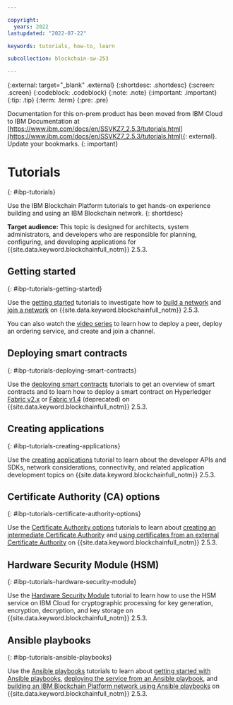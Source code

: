 ```yaml
---

copyright:
  years: 2022
lastupdated: "2022-07-22"

keywords: tutorials, how-to, learn

subcollection: blockchain-sw-253

---
```


{:external: target="_blank" .external}
{:shortdesc: .shortdesc}
{:screen: .screen}
{:codeblock: .codeblock}
{:note: .note}
{:important: .important}
{:tip: .tip}
{:term: .term}
{:pre: .pre}




Documentation for this on-prem product has been moved from IBM Cloud to IBM Documentation at [https://www.ibm.com/docs/en/SSVKZ7_2.5.3/tutorials.html](https://www.ibm.com/docs/en/SSVKZ7_2.5.3/tutorials.html){: external}. Update your bookmarks.
{: important}

# Tutorials
{: #ibp-tutorials}

Use the IBM Blockchain Platform tutorials to get hands-on experience building and using an IBM Blockchain network. 
{: shortdesc}

**Target audience:** This topic is designed for architects, system administrators, and developers who are responsible 
for planning, configuring, and developing applications for {{site.data.keyword.blockchainfull_notm}} 2.5.3.


## Getting started 
{: #ibp-tutorials-getting-started}

Use the [getting started](tutorials-getting-started.md) tutorials to investigate how to [build a network](ibp-console-build-network.md) 
and [join a network](ibp-console-join-network.md) on {{site.data.keyword.blockchainfull_notm}} 2.5.3.

You can also watch the [video series](reference/videos.md) to learn how to deploy a peer, deploy an ordering service, 
and create and join a channel. 


## Deploying smart contracts
{: #ibp-tutorials-deploying-smart-contracts}

Use the [deploying smart contracts](tutorials-deploying-smart-contracts.md) tutorials to get an overview of smart contracts and to 
learn how to deploy a smart contract on Hyperledger [Fabric v2.x](ibp-console-smart-contracts-v2.md) or 
[Fabric v1.4](ibp-console-smart-contracts-v14.md) (deprecated) on {{site.data.keyword.blockchainfull_notm}} 2.5.3.


## Creating applications 
{: #ibp-tutorials-creating-applications}

Use the [creating applications](ibp-console-create-app.md) tutorial to learn about the developer APIs and SDKs, 
network considerations, connectivity, and related application development topics on {{site.data.keyword.blockchainfull_notm}} 2.5.3.


## Certificate Authority (CA) options 
{: #ibp-tutorials-certificate-authority-options}

Use the [Certificate Authority options](tutorials-certificate-authority-options.md) tutorials to learn about
[creating an intermediate Certificate Authority](ibp-console-int-ca.md) and 
[using certificates from an external Certificate Authority](ibp-v2-tutorial-extca.md.md) on {{site.data.keyword.blockchainfull_notm}} 2.5.3.


## Hardware Security Module (HSM) 
{: #ibp-tutorials-hardware-security-module}

Use the [Hardware Security Module](hsm-gemalto.md) tutorial to learn how to use the HSM service on IBM Cloud for cryptographic 
processing for key generation, encryption, decryption, and key storage on {{site.data.keyword.blockchainfull_notm}} 2.5.3.


## Ansible playbooks 
{: #ibp-tutorials-ansible-playbooks}

Use the [Ansible playbooks](howto-ansible-playbooks.md) tutorials to learn about [getting started with Ansible playbooks](ansible.md), 
[deploying the service from an Ansible playbook](howto/ansible-install-ibp.md), and 
[building an IBM Blockchain Platform network using Ansible playbooks](ansible-build-network.md) on {{site.data.keyword.blockchainfull_notm}} 2.5.3.
